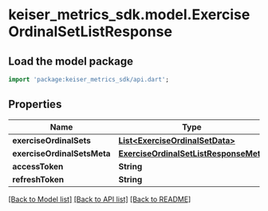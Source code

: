 # keiser_metrics_sdk.model.ExerciseOrdinalSetListResponse

## Load the model package
```dart
import 'package:keiser_metrics_sdk/api.dart';
```

## Properties
Name | Type | Description | Notes
------------ | ------------- | ------------- | -------------
**exerciseOrdinalSets** | [**List&lt;ExerciseOrdinalSetData&gt;**](ExerciseOrdinalSetData.md) |  | 
**exerciseOrdinalSetsMeta** | [**ExerciseOrdinalSetListResponseMeta**](ExerciseOrdinalSetListResponseMeta.md) |  | 
**accessToken** | **String** |  | [optional] 
**refreshToken** | **String** |  | [optional] 

[[Back to Model list]](../README.md#documentation-for-models) [[Back to API list]](../README.md#documentation-for-api-endpoints) [[Back to README]](../README.md)


